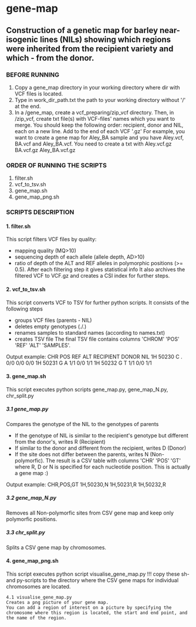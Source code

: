 # gene-map
## Construction of a genetic map for barley near-isogenic lines (NILs) showing which regions were inherited from the recipient variety and which - from the donor.

### BEFORE RUNNING

1. Copy a gene_map directory in your working directory where dir with VCF files is located.
2. Type in work_dir_path.txt the path to your working directory without '/' at the end.
3. In a /gene_map, create a vcf_preparing/zip_vcf directory. Then, in /zip_vcf, create txt file(s) with VCF-files' names which you want to merge. You should keep the following order: recipient, donor and NIL, each on a new line. Add to the end of each VCF '.gz'
	For example, you want to create a gene map for Aley_BA sample and you have Aley.vcf, BA.vcf and Aley_BA.vcf. You need to create a txt with 
	Aley.vcf.gz
	BA.vcf.gz
	Aley_BA.vcf.gz


### ORDER OF RUNNING THE SCRIPTS

1. filter.sh
2. vcf_to_tsv.sh
3. gene_map.sh
4. gene_map_png.sh


### SCRIPTS DESCRIPTION

#### 1. filter.sh
This script filters VCF files by quality:
 - mapping quality (MQ>10)
 - sequencing depth of each allele (allele depth, AD>10)
 - ratio of depth of the ALT and REF alleles in polymorphic positions (>= 0.5).
After each filtering step it gives statistical info
It also archives the filtered VCF to VCF.gz and creates a CSI index for further steps.


#### 2. vcf_to_tsv.sh
This script converts VCF to TSV for further python scripts.
It consists of the following steps 
- groups VCF files (parents - NIL)
- deletes empty genotypes (./.)
- renames samples to standard names (according to names.txt)
- creates TSV file
The final TSV file contains columns 'CHROM' 'POS' 'REF' 'ALT' 'SAMPLES'.

Output example:
CHR     POS     REF     ALT     RECIPIENT       DONOR   NIL
1H      50230   C       .       0/0     0/0     0/0
1H      50231   G       A       1/1     0/0     1/1
1H      50232   G       T       1/1     0/0     1/1


#### 3. gene_map.sh
This script executes python scripts gene_map.py, gene_map_N.py, chr_split.py

##### 3.1 gene_map.py
Compares the genotype of the NIL to the genotypes of parents
- If the genotype of NIL is similar to the recipient's genotype but different from the donor's, writes R (Recipient)
- If similar to the donor and different from the recipient, writes D (Donor)
- If the site does not differ between the parents, writes N (Non-polymorfic).
The result is a CSV table with columns 'CHR' 'POS' 'GT' where R, D or N is specified for each nucleotide position. This is actually a gene map :)
	
Output example:
CHR,POS,GT
1H,50230,N
1H,50231,R
1H,50232,R

##### 3.2 gene_map_N.py
Removes all Non-polymorfic sites from CSV gene map and keep only polymorfic positions.

##### 3.3 chr_split.py
Splits a CSV gene map by chromosomes.

#### 4. gene_map_png.sh
This script executes python script visualise_gene_map.py
!!! copy these sh- and py-scripts to the directory where the CSV gene maps for individual chromosomes are located.

	4.1 visualise_gene_map.py
	Creates a png picture of your gene map.
	You can add a region of interest on a picture by specifying the chromosome where this region is located, the start and end point, and the name of the region. 
